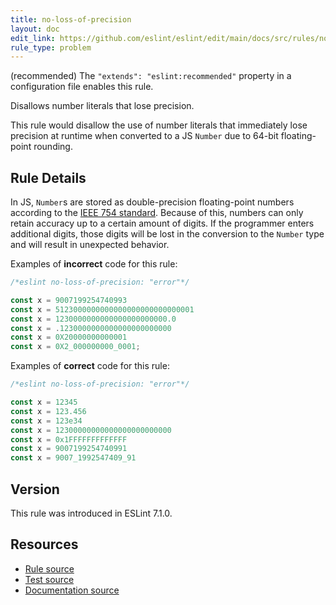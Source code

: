 ```yaml
---
title: no-loss-of-precision
layout: doc
edit_link: https://github.com/eslint/eslint/edit/main/docs/src/rules/no-loss-of-precision.md
rule_type: problem
---
```




(recommended) The `"extends": "eslint:recommended"` property in a configuration file enables this rule.

Disallows number literals that lose precision.

This rule would disallow the use of number literals that immediately lose precision at runtime when converted to a JS `Number` due to 64-bit floating-point rounding.

## Rule Details

In JS, `Number`s are stored as double-precision floating-point numbers according to the [IEEE 754 standard](https://en.wikipedia.org/wiki/IEEE_754). Because of this, numbers can only retain accuracy up to a certain amount of digits. If the programmer enters additional digits, those digits will be lost in the conversion to the `Number` type and will result in unexpected behavior.

Examples of **incorrect** code for this rule:

```js
/*eslint no-loss-of-precision: "error"*/

const x = 9007199254740993
const x = 5123000000000000000000000000001
const x = 1230000000000000000000000.0
const x = .1230000000000000000000000
const x = 0X20000000000001
const x = 0X2_000000000_0001;
```

Examples of **correct** code for this rule:

```js
/*eslint no-loss-of-precision: "error"*/

const x = 12345
const x = 123.456
const x = 123e34
const x = 12300000000000000000000000
const x = 0x1FFFFFFFFFFFFF
const x = 9007199254740991
const x = 9007_1992547409_91
```

## Version

This rule was introduced in ESLint 7.1.0.

## Resources

* [Rule source](https://github.com/eslint/eslint/tree/HEAD/lib/rules/no-loss-of-precision.js)
* [Test source](https://github.com/eslint/eslint/tree/HEAD/tests/lib/rules/no-loss-of-precision.js)
* [Documentation source](https://github.com/eslint/eslint/tree/HEAD/docs/src/rules/no-loss-of-precision.md)
